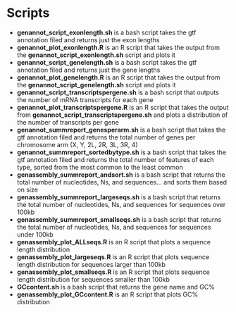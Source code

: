 # Scripts

- **genannot_script_exonlength.sh** is a bash script takes the gtf annotation filed and returns just the exon lengths
- **genannot_plot_exonlength.R** is an R script that takes the output from the **genannot_script_exonlength.sh** script and plots it
- **genannot_script_genelength.sh** is a bash script takes the gtf annotation filed and returns just the gene lengths
- **genannot_plot_genelength.R** is an R script that takes the output from the **genannot_script_genelength.sh** script and plots it
- **genannot_script_transcriptspergene.sh** is a bash script that outputs the number of mRNA transcripts for each gene
- **genannot_plot_transcriptspergene.R** is an R script that takes the output from **genannot_script_transcriptspergene.sh** and plots a distribution of the number of transcripts per gene
- **genannot_summreport_genesperarm.sh** is a bash script that takes the gtf annotation filed and returns the total number of genes per chromosome arm (X, Y, 2L, 2R, 3L, 3R, 4)
- **genannot_summreport_sortedbytype.sh** is a bash script that takes the gtf annotation filed and returns the total number of features of each type, sorted from the most common to the least common
- **genassembly_summreport_andsort.sh** is a bash script that returns the total number of nucleotides, Ns, and sequences... and sorts them based on size
- **genassembly_summreport_largeseqs.sh** is a bash script that returns the total number of nucleotides, Ns, and sequences for sequences over 100kb
- **genassembly_summreport_smallseqs.sh** is a bash script that returns the total number of nucleotides, Ns, and sequences for sequences under 100kb
- **genassembly_plot_ALLseqs.R** is an R script that plots a sequence length distribution
- **genassembly_plot_largeseqs.R** is an R script that plots  sequence length distribution for sequences larger than 100kb
- **genassembly_plot_smallseqs.R** is an R script that plots  sequence length distribution for sequences smaller than 100kb
- **GCcontent.sh** is a bash script that returns the gene name and GC%
- **genassembly_plot_GCcontent.R** is an R script that plots GC% distribution